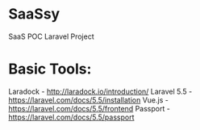 # SaaSsy
SaaS POC Laravel Project

# Basic Tools:
Laradock - http://laradock.io/introduction/
Laravel 5.5 - https://laravel.com/docs/5.5/installation
Vue.js - https://laravel.com/docs/5.5/frontend
Passport - https://laravel.com/docs/5.5/passport
